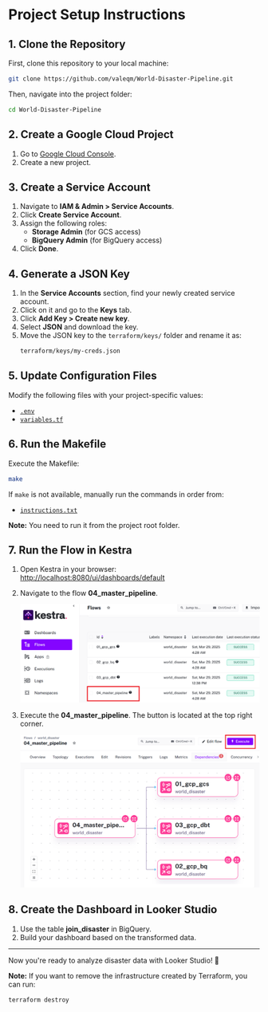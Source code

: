 # Project Setup Instructions

## 1. Clone the Repository
First, clone this repository to your local machine:
```sh
git clone https://github.com/valeqm/World-Disaster-Pipeline.git
```
Then, navigate into the project folder:
```sh
cd World-Disaster-Pipeline
```

## 2. Create a Google Cloud Project
1. Go to [Google Cloud Console](https://console.cloud.google.com/).
2. Create a new project.

## 3. Create a Service Account
1. Navigate to **IAM & Admin > Service Accounts**.
2. Click **Create Service Account**.
3. Assign the following roles:
   - **Storage Admin** (for GCS access)
   - **BigQuery Admin** (for BigQuery access)
4. Click **Done**.

## 4. Generate a JSON Key
1. In the **Service Accounts** section, find your newly created service account.
2. Click on it and go to the **Keys** tab.
3. Click **Add Key > Create new key**.
4. Select **JSON** and download the key.
5. Move the JSON key to the `terraform/keys/` folder and rename it as:
   ```sh
   terraform/keys/my-creds.json
   ```

## 5. Update Configuration Files
Modify the following files with your project-specific values:
- [`.env`](.env)
- [`variables.tf`](/terraform/variables.tf)

## 6. Run the Makefile
Execute the Makefile:
```sh
make
```
If `make` is not available, manually run the commands in order from:
- [`instructions.txt`](/docs/instructions.txt)

**Note:** You need to run it from the project root folder.

## 7. Run the Flow in Kestra
1. Open Kestra in your browser: [http://localhost:8080/ui/dashboards/default](http://localhost:8080/ui/dashboards/default)
2. Navigate to the flow **04_master_pipeline**.
   
   ![Navigate to flow_04](/docs/images/flow_04%20(1).png)
   
3. Execute the **04_master_pipeline**. The button is located at the top right corner.
   
   ![Execute master_pipeline](/docs/images/flow_04%20(2).png)

## 8. Create the Dashboard in Looker Studio
1. Use the table **join_disaster** in BigQuery.
2. Build your dashboard based on the transformed data.

---
Now you're ready to analyze disaster data with Looker Studio! 🚀

**Note:** If you want to remove the infrastructure created by Terraform, you can run:
```sh
terraform destroy
```

